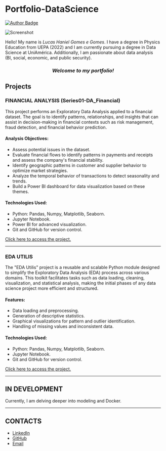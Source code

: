 # Portfolio-DataScience

<a href="https://www.linkedin.com/in/hanielgomes/" target="_blank">  
  <img src="https://img.shields.io/badge/author-hanielgomes-4F8A8B?style=flat&labelColor=F2B872&color=456173&borderRadius=20" alt="Author Badge">  
</a>  

![Screenshot](Imagens/Capa_do_Portfólio.png)  

Hello! My name is *Lucas Haniel Gomes e Gomes*. I have a degree in Physics Education from UEPA (2022) and I am currently pursuing a degree in Data Science at UniAmérica. Additionally, I am passionate about data analysis (BI, social, economic, and public security).  

<h3 align="center">
  <em><strong>Welcome to my portfolio!</strong></em>
</h3> 

## **Projects**  

### **FINANCIAL ANALYSIS (Series01-DA_Financial)**  
This project performs an Exploratory Data Analysis applied to a financial dataset. The goal is to identify patterns, relationships, and insights that can assist in decision-making in financial contexts such as risk management, fraud detection, and financial behavior prediction.  

#### **Analysis Objectives:**  

- Assess potential issues in the dataset.  
- Evaluate financial flows to identify patterns in payments and receipts and assess the company's financial stability.  
- Identify geographic patterns in customer and supplier behavior to optimize market strategies.  
- Analyze the temporal behavior of transactions to detect seasonality and trends.  
- Build a Power BI dashboard for data visualization based on these themes.  

#### **Technologies Used:**  

- Python: Pandas, Numpy, Matplotlib, Seaborn.  
- Jupyter Notebook.  
- Power BI for advanced visualization.  
- Git and GitHub for version control.  

[Click here to access the project.](https://github.com/Haniel-G/Series01-DA_Financial)  

---

### **EDA UTILIS**  
The "EDA Utilis" project is a reusable and scalable Python module designed to simplify the Exploratory Data Analysis (EDA) process across various domains. This toolkit facilitates tasks such as data loading, cleaning, visualization, and statistical analysis, making the initial phases of any data science project more efficient and structured.  

#### **Features:**  

- Data loading and preprocessing.  
- Generation of descriptive statistics.  
- Graphical visualizations for pattern and outlier identification.  
- Handling of missing values and inconsistent data.  

#### **Technologies Used:**  

- Python: Pandas, Numpy, Matplotlib, Seaborn.  
- Jupyter Notebook.  
- Git and GitHub for version control.  

[Click here to access the project.](https://github.com/Haniel-G/EDA_Utilis)  

---

## **IN DEVELOPMENT**  
Currently, I am delving deeper into modeling and Docker.  

---

## **CONTACTS**  
- [LinkedIn](https://www.linkedin.com/in/hanielgomes/)  
- [GitHub](https://github.com/Haniel-G)  
- [Email](fis.haniel@hotmail.com)  
